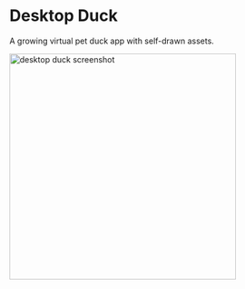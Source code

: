 # Desktop Duck
A growing virtual pet duck app with self-drawn assets.

<img width="399" alt="desktop duck screenshot" src="https://github.com/user-attachments/assets/0748db3a-1394-4f64-8bef-68e8bb41e7ce" />

